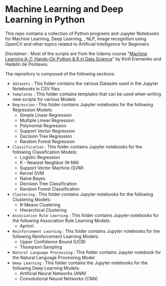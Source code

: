 # Machine Learning and Deep Learning in Python
This repo contains a collection of Python programs and Jupyter Notebooks for  Machine Learning, Deep Learning, , NLP, Image recognition using OpenCV and other topics related to Artificial Intelligence for Beginners

_Disclaimer :_ Most of the scripts are from the Udemy course "[Machine Learning A-Z: Hands-On Python & R in Data Science](https://www.udemy.com/course/machinelearning/learn/lecture/6087180#overview)" by Kirill Eremenko and Hadelin de Ponteves.

The repository is composed of the following sections:
* `datasets` : This folder contains the various Datasets used in the Jupyter Notebooks in CSV files
* `templates` : This folder contains templates that can be used when writing new scripts for various Models
* `Regression` : This folder contains Jupyter notebooks for the following Regression Models:
  * Simple Linear Regression
  * Multiple Linear Regression
  * Polynomial Regression
  * Support Vector Regression
  * Decision Tree Regression
  * Random Forest Regression
* `Classification` : This folder contains Jupyter notebooks for the following Classification Models:
  * Logistic Regression
  * K - Nearest Neighbor (K-NN)
  * Support Vector Machine (SVM)
  * Kernel SVM
  * Naive Bayes
  * Decision Tree Classification
  * Random Forest Classification
* `Clustering` : This folder contains Jupyter notebooks for the following Clustering Models:
  * K-Means Clustering
  * Hierarchical Clustering
* `Association Rule Learning` : This folder contains Jupyter notebooks for the following Association Rule Learning Models:
  * Apriori
* `Reinforcement Learning` : This folder contains Jupyter notebooks for the following Reinforcement Learning Models:
  * Upper Confidence Bound (UCB)
  * Thompson Sampling
* `Natural Language Processing` : This folder contains Jupyter notebook for the Natural Language Processing Model
* `Deep Learning` : This folder contains the Jupyter notebooks for the following Deep Learning Models:
  * Artificial Neural Networks (ANN)
  * Convolutional Neural Networks (CNN)





